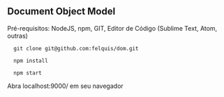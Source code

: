 
## Document Object Model

Pré-requisitos: NodeJS, npm, GIT, Editor de Código (Sublime Text, Atom, outras)

```shell
  git clone git@github.com:felquis/dom.git

  npm install

  npm start
```

Abra localhost:9000/ em seu navegador
